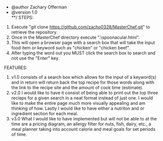   * @author Zachary Offerman
  * @version 1.0   
**/
STEPS:
1. Execute "git clone https://github.com/zacho0328/MasterChef.git" to retrieve the repository.
2. Once in the MasterChef directory execute ".\spoonacular.html".
3. This will open a browser page with a search box that will take the input food item or keyword
such as "chicken" or "chicken beef". 
4. After typing the word out you MUST click the search box to search and not use the "Enter" key.

FEATURES:
1. v1.0 consists of a search box which allows for the input of a keyword(s) and in return will 
return back the top recipe for those words along with the link to the recipe site and the 
amount of cook time (estimate).
2. v2.0 I would like to have it consist of being able to print out the top three recieps for a 
given search in a neat format instead of just one. I would like to make the entire page much more
visually appealing and am thinking of how. Lastly I would like to have either a nutriton and or 
ingredient section for each meal.
3. v3.0 What I would like to have implemented but will not be able to at the time are a pricing
diagram, an allergy filter for nuts, fish, dairy, etc., a meal planner taking into account calorie
and meal goals for set periods of time.